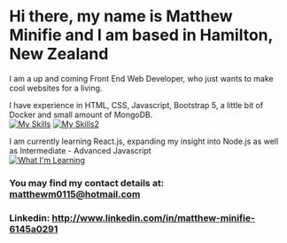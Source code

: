 # Hi there, my name is Matthew Minifie and I am based in Hamilton, New Zealand

I am a up and coming Front End Web Developer, who just wants to make cool websites for a living.

I have experience in HTML, CSS, Javascript, Bootstrap 5, a little bit of Docker and small amount of MongoDB.
<br>
[![My Skills](https://skillicons.dev/icons?i=js,html,css,bootstrap)]() [![My Skills2](https://skillicons.dev/icons?i=docker,mongodb)]()


I am currently learning React.js, expanding my insight into Node.js as well as Intermediate - Advanced Javascript
<br>
[![What I'm Learning](https://skillicons.dev/icons?i=react,nodejs)](https://skillicons.dev)

### You may find my contact details at: matthewm0115@hotmail.com  
### Linkedin: http://www.linkedin.com/in/matthew-minifie-6145a0291 

